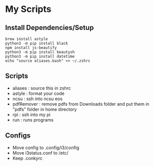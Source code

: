 # My Scripts

## Install Dependencies/Setup
```console
brew install astyle
python3 -m pip install black
npm install js-beautify
python3 -m pip install beautysh
python3 -m pip install datetime
echo "source aliases.bash" >> ~/.zshrc
```

## Scripts
* aliases : source this in zshrc
* astyle : format your code
* ncsu : ssh into ncsu eos
* pdfRemover : remove pdfs from Downloads folder and put them in "pdfs" folder in home directory
* rpi : ssh into my pi
* run : runs programs


## Configs

* Move config to .config/i3/config
* Move i3status.conf to /etc/
* Keep .conkyrc
